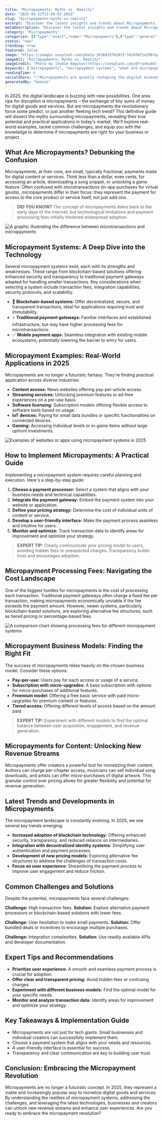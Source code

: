 ```yaml
---
title: "Micropayments: Myths vs. Reality"
date: "2025-03-22T21:49:02.203Z"
slug: "micropayments-myths-vs-reality"
excerpt: "Discover the latest insights and trends about Micropayments. This comprehensive guide covers everything you need to know about Micropayments in 2025."
metaDescription: "Discover the latest insights and trends about Micropayments. This comprehensive guide covers everything you need to know about Micropayments in 2025."
category: "Micropayments"
categories: [{"type":"exact","name":"Micropayments"},{"type":"general","name":"Finance"},{"type":"medium","name":"Digital Commerce"},{"type":"specific","name":"Online Transactions"},{"type":"niche","name":"Subscription Models"}]
status: "new"
trending: true
featured: false
image: "https://images.unsplash.com/photo-1636633762833-5d1658f1e29b?q=85&w=1200&fit=max&fm=webp&auto=compress"
imageAlt: "Micropayments: Myths vs. Reality"
imageCredit: "Photo by [Vadim Bogulov](https://unsplash.com/@franku84) on Unsplash"
keywords: ["micropayments", "micropayment systems", "what are micropayments", "micropayment examples", "how to implement micropayments", "micropayment processing fees", "best micropayment platforms", "micropayment business models", "micropayments for content", "microtransactions vs micropayments"]
readingTime: 6
socialShare: "\"Micropayments are quietly reshaping the digital economy.  Forget the myth of high fees – innovative solutions are making microtransactions a powerful tool for creators and businesses alike.\""
generatedBy: "Gemini"
---
```




In 2025, the digital landscape is buzzing with new possibilities.  One area ripe for disruption is micropayments – the exchange of tiny sums of money for digital goods and services.  But are micropayments the revolutionary force some predict, or just another fleeting tech trend? This definitive guide will dissect the myths surrounding micropayments, revealing their true potential and practical applications in today's market.  We'll explore real-world examples, tackle common challenges, and equip you with the knowledge to determine if micropayments are right for your business or project.

## What Are Micropayments?  Debunking the Confusion

Micropayments, at their core, are small, typically fractional, payments made for digital content or services.  Think less than a dollar, even cents, for accessing an article, downloading a song snippet, or unlocking a game feature.  Often confused with microtransactions (in-app purchases for virtual goods), micropayments differ in their focus: they represent the payment for access to the core product or service itself, not just add-ons.

> **DID YOU KNOW?** The concept of micropayments dates back to the early days of the internet, but technological limitations and payment processing fees initially hindered widespread adoption.

![A graphic illustrating the difference between microtransactions and micropayments](https://images.unsplash.com/photo-1451187580459-43490279c0fa?q=85&w=1200&fit=max&fm=webp&auto=compress)

## Micropayment Systems: A Deep Dive into the Technology

Several micropayment systems exist, each with its strengths and weaknesses.  These range from blockchain-based solutions offering enhanced security and transparency to traditional payment gateways adapted for handling smaller transactions.  Key considerations when selecting a system include transaction fees, integration capabilities, security protocols, and scalability.

* 🔑 **Blockchain-based systems:** Offer decentralized, secure, and transparent transactions, ideal for applications requiring trust and immutability.
* ⚡ **Traditional payment gateways:** Familiar interfaces and established infrastructure, but may have higher processing fees for microtransactions.
* ✅ **Mobile payment apps:** Seamless integration with existing mobile ecosystems, potentially lowering the barrier to entry for users.

## Micropayment Examples: Real-World Applications in 2025

Micropayments are no longer a futuristic fantasy.  They're finding practical application across diverse industries:

* **Content access:**  News websites offering pay-per-article access.
* **Streaming services:**  Unlocking premium features or ad-free experiences on a per-use basis.
* **Software licensing:**  Subscription models offering flexible access to software tools based on usage.
* **IoT devices:**  Paying for small data bundles or specific functionalities on connected devices.
* **Gaming:**  Accessing individual levels or in-game items without large upfront investments.

![Examples of websites or apps using micropayment systems in 2025](https://images.unsplash.com/photo-1484417894907-623942c8ee29?q=85&w=1200&fit=max&fm=webp&auto=compress)

## How to Implement Micropayments: A Practical Guide

Implementing a micropayment system requires careful planning and execution.  Here's a step-by-step guide:

1. **Choose a payment processor:** Select a system that aligns with your business needs and technical capabilities.
2. **Integrate the payment gateway:**  Embed the payment system into your website or application.
3. **Define your pricing strategy:** Determine the cost of individual units of content or service.
4. **Develop a user-friendly interface:** Make the payment process seamless and intuitive for users.
5. **Monitor and optimize:** Track transaction data to identify areas for improvement and optimize your strategy.

> **EXPERT TIP:**  Clearly communicate your pricing model to users, avoiding hidden fees or unexpected charges. Transparency builds trust and encourages adoption.

## Micropayment Processing Fees: Navigating the Cost Landscape

One of the biggest hurdles for micropayments is the cost of processing each transaction.  Traditional payment gateways often charge a fixed fee per transaction, making micropayments economically unviable if the fee exceeds the payment amount.  However, newer systems, particularly blockchain-based solutions, are exploring alternative fee structures, such as tiered pricing or percentage-based fees.

![A comparison chart showing processing fees for different micropayment systems](https://images.unsplash.com/photo-1517976487492-5750f3195933?q=85&w=1200&fit=max&fm=webp&auto=compress)

## Micropayment Business Models:  Finding the Right Fit

The success of micropayments relies heavily on the chosen business model.  Consider these options:

* **Pay-per-use:** Users pay for each access or usage of a service.
* **Subscription with micro-upgrades:**  A base subscription with options for micro-purchases of additional features.
* **Freemium model:**  Offering a free basic service with paid micro-upgrades for premium content or features.
* **Tiered access:**  Offering different levels of access based on the amount paid.

> **EXPERT TIP:** Experiment with different models to find the optimal balance between user acquisition, engagement, and revenue generation.

## Micropayments for Content:  Unlocking New Revenue Streams

Micropayments offer creators a powerful tool for monetizing their content.  Authors can charge per-chapter access, musicians can sell individual song downloads, and artists can offer micro-purchases of digital artwork.  This granular control over pricing allows for greater flexibility and potential for revenue generation.



## Latest Trends and Developments in Micropayments

The micropayment landscape is constantly evolving.  In 2025, we see several key trends emerging:

* **Increased adoption of blockchain technology:**  Offering enhanced security, transparency, and reduced reliance on intermediaries.
* **Integration with decentralized identity systems:**  Simplifying user authentication and payment processes.
* **Development of new pricing models:**  Exploring alternative fee structures to address the challenges of transaction costs.
* **Focus on user experience:**  Streamlining the payment process to improve user engagement and reduce friction.

## Common Challenges and Solutions

Despite the potential, micropayments face several challenges:

**Challenge:** High transaction fees.
**Solution:** Explore alternative payment processors or blockchain-based solutions with lower fees.

**Challenge:** User hesitation to make small payments.
**Solution:** Offer bundled deals or incentives to encourage multiple purchases.

**Challenge:**  Integration complexities.
**Solution:**  Use readily available APIs and developer documentation.

## Expert Tips and Recommendations

*  **Prioritize user experience:**  A smooth and seamless payment process is crucial for adoption.
*  **Offer clear and transparent pricing:** Avoid hidden fees or confusing charges.
*  **Experiment with different business models:** Find the optimal model for your specific needs.
*  **Monitor and analyze transaction data:**  Identify areas for improvement and optimize your strategy.

## Key Takeaways & Implementation Guide

* Micropayments are not just for tech giants.  Small businesses and individual creators can successfully implement them.
* Choose a payment system that aligns with your needs and resources.
*  A user-friendly interface is essential for success.
*  Transparency and clear communication are key to building user trust.

## Conclusion: Embracing the Micropayment Revolution

Micropayments are no longer a futuristic concept.  In 2025, they represent a viable and increasingly popular way to monetize digital goods and services.  By understanding the realities of micropayment systems, addressing the challenges, and leveraging the latest technologies, businesses and creators can unlock new revenue streams and enhance user experiences.  Are you ready to embrace the micropayment revolution?

